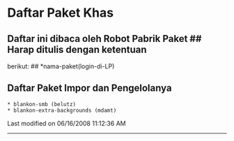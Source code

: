 # Daftar Paket Khas
## Daftar ini dibaca oleh Robot Pabrik Paket ## Harap ditulis dengan ketentuan
berikut: ## <spasi>*<spasi>nama-paket<spasi>(login-di-LP)
## Daftar Paket Impor dan Pengelolanya
    * blankon-smb (belutz)
    * blankon-extra-backgrounds (mdamt)

Last modified on 06/16/2008 11:12:36 AM

---
 
